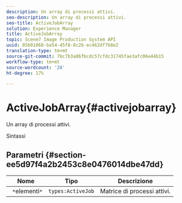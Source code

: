 ```yaml
---
description: Un array di processi attivi.
seo-description: Un array di processi attivi.
seo-title: ActiveJobArray
solution: Experience Manager
title: ActiveJobArray
topic: Scene7 Image Production System API
uuid: 05b01068-ba54-45f8-8c26-ec462df768e2
translation-type: tm+mt
source-git-commit: 7bc7b3a86fbcdc57cfdc31745fae3afc06e44b15
workflow-type: tm+mt
source-wordcount: '28'
ht-degree: 17%

---
```



# ActiveJobArray{#activejobarray}

Un array di processi attivi.

Sintassi

## Parametri {#section-ee5d97f4a2b2453c8e0476014dbe47dd}

| Nome | Tipo | Descrizione |
|---|---|---|
| ` *`elementi`*` | `types:ActiveJob` | Matrice di processi attivi. |

